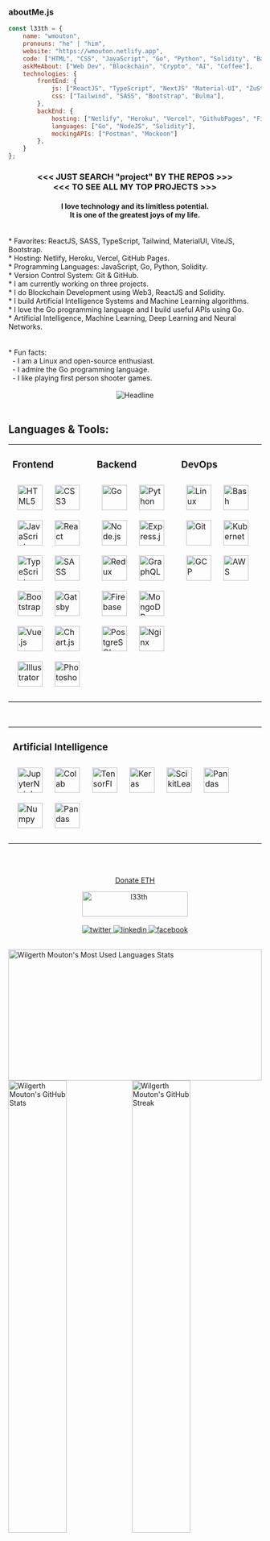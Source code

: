 ### aboutMe.js

``` javascript
const l33th = {
    name: "wmouton",
    pronouns: "he" | "him",
    website: "https://wmouton.netlify.app",
    code: ["HTML", "CSS", "JavaScript", "Go", "Python", "Solidity", "Bash"],
    askMeAbout: ["Web Dev", "Blockchain", "Crypto", "AI", "Coffee"],
    technologies: {
        frontEnd: {
            js: ["ReactJS", "TypeScript", "NextJS" "Material-UI", "ZuStand"],
            css: ["Tailwind", "SASS", "Bootstrap", "Bulma"],
        },
        backEnd: {
            hosting: ["Netlify", "Heroku", "Vercel", "GithubPages", "Firebase"],
            languages: ["Go", "NodeJS", "Solidity"],
            mockingAPIs: ["Postman", "Mockoon"]
        },
    }
};
```

<h3 align="center"><<< JUST SEARCH "project" BY THE REPOS >>><br>
<<< TO SEE ALL MY TOP PROJECTS >>>
</h3>
<h4 align="center">I love technology and its limitless potential.<br>
It is one of the greatest joys of my life.
</h4>
<br>
* Favorites: ReactJS, SASS, TypeScript, Tailwind, MaterialUI, ViteJS, Bootstrap.<br>
* Hosting: Netlify, Heroku, Vercel, GitHub Pages.<br>
* Programming Languages: JavaScript, Go, Python, Solidity.<br>
* Version Control System: Git & GitHub.<br>
* I am currently working on three projects.<br>
* I do Blockchain Development using Web3, ReactJS and Solidity.<br>
* I build Artificial Intelligence Systems and Machine Learning algorithms.<br>
* I love the Go programming language and I build useful APIs using Go.<br>
* Artificial Intelligence, Machine Learning, Deep Learning and Neural Networks.<br>
<br><br>
* Fun facts:<br>
&nbsp;&nbsp;- I am a Linux and open-source enthusiast.<br>
&nbsp;&nbsp;- I admire the Go programming language.<br>
&nbsp;&nbsp;- I like playing first person shooter games.<br>
<br>
<div align="center" >
<img src="https://readme-typing-svg.herokuapp.com?color=%236FDA44&amp;size=32&amp;center=true&amp;vCenter=true&amp;width=600&amp;height=50&amp;lines=Hello+I+am+WMouton+%F0%9F%91%8B;Software+Engineer;Problem+Solver;Freelancer;Blockchain+Enthusiast;Open-Source+Enthusiast;Entrepreneur" alt="Headline">
</div>
<br>
<h2>Languages & Tools:</h2>
<table><tbody><tr><td valign="top" width="20%">

### Frontend

<img style="margin: 10px" src="https://profilinator.rishav.dev/skills-assets/html5-original-wordmark.svg" alt="HTML5" height="50"> <img style="margin: 10px" src="https://profilinator.rishav.dev/skills-assets/css3-original-wordmark.svg" alt="CSS3" height="50"> <img style="margin: 10px" src="https://profilinator.rishav.dev/skills-assets/javascript-original.svg" alt="JavaScript" height="50"> <img style="margin: 10px" src="https://profilinator.rishav.dev/skills-assets/react-original-wordmark.svg" alt="React" height="50"> <img style="margin: 10px" src="https://profilinator.rishav.dev/skills-assets/typescript-original.svg" alt="TypeScript" height="50"> <img style="margin: 10px" src="https://profilinator.rishav.dev/skills-assets/sass-original.svg" alt="SASS" height="50"> <img style="margin: 10px" src="https://profilinator.rishav.dev/skills-assets/bootstrap-plain.svg" alt="Bootstrap" height="50"> <img style="margin: 10px" src="https://profilinator.rishav.dev/skills-assets/gatsby.png" alt="Gatsby" height="50"> <img style="margin: 10px" src="https://profilinator.rishav.dev/skills-assets/vuejs-original-wordmark.svg" alt="Vue.js" height="50"> <img style="margin: 10px" src="https://profilinator.rishav.dev/skills-assets/logo-title.svg" alt="Chart.js" height="50"> <img style="margin: 10px" src="https://profilinator.rishav.dev/skills-assets/adobe_illustrator-icon.svg" alt="Illustrator" height="50"> <img style="margin: 10px" src="https://profilinator.rishav.dev/skills-assets/photoshop-plain.svg" alt="Photoshop" height="50"></td><td valign="top" width="20%">

### Backend

<img style="margin: 10px" src="https://profilinator.rishav.dev/skills-assets/go-original.svg" alt="Go" height="50"> <img style="margin: 10px" src="https://profilinator.rishav.dev/skills-assets/python-original.svg" alt="Python" height="50"> <img style="margin: 10px" src="https://profilinator.rishav.dev/skills-assets/nodejs-original-wordmark.svg" alt="Node.js" height="50"> <img style="margin: 10px" src="https://profilinator.rishav.dev/skills-assets/express-original-wordmark.svg" alt="Express.js" height="50"> <img style="margin: 10px" src="https://profilinator.rishav.dev/skills-assets/redux-original.svg" alt="Redux" height="50"> <img style="margin: 10px" src="https://profilinator.rishav.dev/skills-assets/graphql.png" alt="GraphQL" height="50"> <img style="margin: 10px" src="https://profilinator.rishav.dev/skills-assets/firebase.png" alt="Firebase" height="50"> <img style="margin: 10px" src="https://profilinator.rishav.dev/skills-assets/mongodb-original-wordmark.svg" alt="MongoDB" height="50"> <img style="margin: 10px" src="https://profilinator.rishav.dev/skills-assets/postgresql-original-wordmark.svg" alt="PostgreSQL" height="50"> <img style="margin: 10px" src="https://profilinator.rishav.dev/skills-assets/nginx-original.svg" alt="Nginx" height="50"></td><td valign="top" width="20%">

### DevOps

<img style="margin: 10px" src="https://profilinator.rishav.dev/skills-assets/linux-original.svg" alt="Linux" height="50"> <img style="margin: 10px" src="https://profilinator.rishav.dev/skills-assets/gnu_bash-icon.svg" alt="Bash" height="50"> <img style="margin: 10px" src="https://profilinator.rishav.dev/skills-assets/git-scm-icon.svg" alt="Git" height="50"> <img style="margin: 10px" src="https://profilinator.rishav.dev/skills-assets/kubernetes-icon.svg" alt="Kubernetes" height="50"> <img style="margin: 10px" src="https://profilinator.rishav.dev/skills-assets/google_cloud-icon.svg" alt="GCP" height="50"> <img style="margin: 10px" src="https://profilinator.rishav.dev/skills-assets/amazonwebservices-original-wordmark.svg" alt="AWS" height="50"></td></tr></tbody></table><br>
<table><tbody><tr><td valign="top" width="100%">

### Artificial Intelligence

<img style="margin: 10px" src="https://upload.wikimedia.org/wikipedia/commons/3/38/Jupyter_logo.svg" alt="JupyterNotebook" height="50"> <img style="margin: 10px" src="https://upload.wikimedia.org/wikipedia/commons/d/d0/Google_Colaboratory_SVG_Logo.svg" alt="Colab" height="50"> <img style="margin: 10px" src="https://upload.wikimedia.org/wikipedia/commons/2/2d/Tensorflow_logo.svg" alt="TensorFlow" height="50"> <img style="margin: 10px" src="https://upload.wikimedia.org/wikipedia/commons/a/ae/Keras_logo.svg" alt="Keras" height="50"> <img style="margin: 10px" src="https://upload.wikimedia.org/wikipedia/commons/0/05/Scikit_learn_logo_small.svg" alt="ScikitLearn" height="50"> <img style="margin: 10px" src="https://upload.wikimedia.org/wikipedia/commons/e/ed/Pandas_logo.svg" alt="Pandas" height="50"> <img style="margin: 10px" src="https://upload.wikimedia.org/wikipedia/commons/3/31/NumPy_logo_2020.svg" alt="Numpy" height="50"> <img style="margin: 10px" src="https://upload.wikimedia.org/wikipedia/commons/3/32/OpenCV_Logo_with_text_svg_version.svg" alt="Pandas" height="50"></td></tr></tbody></table><br>
<br>
<div align="center">
<a href="https://wmouton-eth.netlify.app">Donate ETH</a>

<a href="https://ko-fi.com/wmouton"><img align="center" src="https://cdn.ko-fi.com/cdn/kofi3.png?v=3" height="50" width="210" alt="l33th"></a><br><br>
<a href="https://twitter.com/l33th_dev" target="_blank">![twitter](https://img.shields.io/badge/twitter-%2300acee.svg?&amp;style=for-the-badge&amp;logo=twitter&amp;logoColor=white) </a> <a href="https://linkedin.com/in/wmouton" target="_blank">![linkedin](https://img.shields.io/badge/linkedin-%231E77B5.svg?&amp;style=for-the-badge&amp;logo=linkedin&amp;logoColor=white) </a> <a href="https://www.facebook.com/wl33th" target="_blank">![facebook](https://img.shields.io/badge/facebook-%232E87FB.svg?&amp;style=for-the-badge&amp;logo=facebook&amp;logoColor=white)</a>

</div>
<br>
<img alt="Wilgerth Mouton's Most Used Languages Stats" width="100%" height="260px" src="https://github-readme-stats.vercel.app/api/top-langs/?username=l33th&amp;layout=compact&amp;theme=tokionight&amp;text_color=%23204A87&amp;bg_color=%23050F2C&amp;border_color=0D1117&amp;langs_count=15">
<img alt="Wilgerth Mouton's GitHub Stats" width="48%" src="https://github-readme-stats.vercel.app/api?username=l33th&amp;theme=algolia&amp;hide_border=true&amp;count_private=true&amp;show_icons=true"> <img alt="Wilgerth Mouton's GitHub Streak" width="48%" src="https://github-readme-streak-stats.herokuapp.com/?user=l33th&amp;theme=algolia&amp;hide_border=true">
<img alt="GitHub Activity Graph" width="96%" src="https://activity-graph.herokuapp.com/graph?username=l33th&amp;theme=react-dark&amp;area=true&amp;hide_border=true&amp;custom_title=Contributions%20Graph">
![GitHub metrics](https://metrics.lecoq.io/l33th)